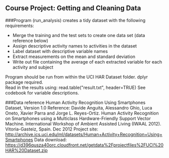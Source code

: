 ## Course Project: Getting and Cleaning Data

###Program (run_analysis) creates a tidy dataset with the following requirements:
* Merge the training and the test sets to create one data set (data reference below)
* Assign descriptive activity names to activities in the dataset
* Label dataset with descriptive variable names
* Extract measurements on the mean and standard deviation
* Write out file containing the average of each extracted variable for each activity and subject

Program should be run from within the UCI HAR Dataset folder.  dplyr package required.  
Read in the results using: read.table("result.txt", header=TRUE)
See codebook for variable descriptions.

###Data reference
Human Activity Recognition Using Smartphones Dataset, Version 1.0
Reference: Davide Anguita, Alessandro Ghio, Luca Oneto, Xavier Parra and Jorge L. Reyes-Ortiz. 
Human Activity Recognition on Smartphones using a Multiclass Hardware-Friendly Support Vector Machine. 
International Workshop of Ambient Assisted Living (IWAAL 2012). Vitoria-Gasteiz, Spain. Dec 2012
Project site: http://archive.ics.uci.edu/ml/datasets/Human+Activity+Recognition+Using+Smartphones
Data download: https://d396qusza40orc.cloudfront.net/getdata%2Fprojectfiles%2FUCI%20HAR%20Dataset.zip
